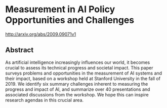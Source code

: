 # Measurement in AI Policy Opportunities and Challenges
http://arxiv.org/abs/2009.09071v1
## Abstract
As artificial intelligence increasingly influences our world, it becomes crucial to assess its technical progress and societal impact. This paper surveys problems and opportunities in the measurement of AI systems and their impact, based on a workshop held at Stanford University in the fall of 2019. We identify six summary challenges inherent to measuring the progress and impact of AI, and summarize over 40 presentations and associated discussions from the workshop. We hope this can inspire research agendas in this crucial area.
